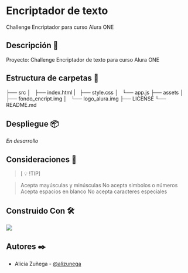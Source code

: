 # Encriptador de texto

Challenge Encriptador para curso Alura ONE

## Descripción :notebook_with_decorative_cover:

Proyecto: Challenge Encriptador de texto para curso Alura ONE

## Estructura de carpetas :open_file_folder:

├── src
│   ├── index.html
|   ├── style.css
│   └── app.js
├── assets
│   ├── fondo_encript.img
│   └── logo_alura.img
├── LICENSE
└── README.md

## Despliegue :package:

_En desarrollo_

## Consideraciones :memo:

> [ :bulb: !TIP]

> Acepta mayúsculas y minúsculas
> No acepta simbolos o números
> Acepta espacios en blanco
> No acepta caracteres especiales

## Construido Con :hammer_and_wrench:

<p>
  <a href="https://skillicons.dev">
    <img src="https://skillicons.dev/icons?i=html,css,js,bootstrap&theme=dark" />
  </a>
</p>

## Autores :black_nib:

- Alicia Zuñega - [@alizunega](https://github.com/alizunega)
